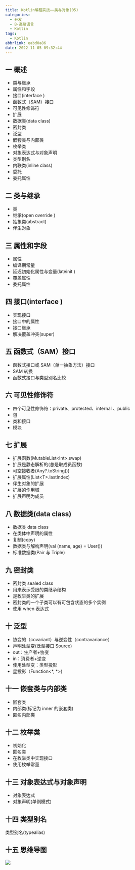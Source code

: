 ```yaml
---
title: Kotlin编程实战——类与对象(05)
categories:
  - 开发
  - B-高级语言
  - Kotlin
tags:
  - Kotlin
abbrlink: eabd0a86
date: 2022-11-05 09:32:44
---
```

## 一 概述

* 类与继承
* 属性和字段
* 接口(interface )
* 函数式（SAM）接口
* 可见性修饰符
* 扩展
* 数据类(data class)
* 密封类
* 泛型
* 嵌套类与内部类
* 枚举类
* 对象表达式与对象声明
* 类型别名
* 内联类(inline class)
* 委托
* 委托属性

<!--more-->

## 二 类与继承

* 类
* 继承(open override )
* 抽象类(abstract)
* 伴生对象

## 三 属性和字段

* 属性
* 编译期常量
* 延迟初始化属性与变量(lateinit )
* 覆盖属性
* 委托属性

## 四 接口(interface )

* 实现接口
* 接口中的属性
* 接口继承
* 解决覆盖冲突(super<A>)

## 五 函数式（SAM）接口

* 函数式接口或 SAM（单一抽象方法）接口
* SAM 转换
* 函数式接口与类型别名比较

## 六 可见性修饰符

* 四个可见性修饰符：private、protected、internal 、public
* 包
* 类和接口
* 模块

## 七 扩展

* 扩展函数(MutableList\<Int>.swap)
* 扩展是静态解析的(总是取成员函数)
* 可空接收者(Any?.toString())
* 扩展属性(List\<T>.lastIndex)
* 伴生对象的扩展
* 扩展的作用域
* 扩展声明为成员

## 八 数据类(data class)

* 数据类 data class
* 在类体中声明的属性
* 复制(copy)
* 数据类与解构声明(val (name, age) = User())
* 标准数据类(Pair 与 Triple)

## 九 密封类

* 密封类 sealed  class
* 用来表示受限的类继承结构
* 是枚举类的扩展
* 密封类的一个子类可以有可包含状态的多个实例
* 使用 when 表达式

## 十 泛型

* 协变的（covariant）与逆变性（contravariance）
* 声明处型变(泛型接口 Source<T>)
* out：生产者+协变
* in：消费者+逆变
* 使用处型变：类型投影
* 星投影（Function<*, *>)

## 十一 嵌套类与内部类

* 嵌套类
* 内部类(标记为 inner 的嵌套类)
* 匿名内部类

## 十二 枚举类

* 初始化
* 匿名类
* 在枚举类中实现接口
* 使用枚举常量

## 十三 对象表达式与对象声明

* 对象表达式
* 对象声明(单例模式)

## 十四 类型别名

类型别名(typealias)

## 十五 思维导图

![][1]



[1]:https://cdn.staticaly.com/gh/PGzxc/CDN/master/blog-kotlin/kotlin-learn-struct-5.png
